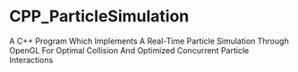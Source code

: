 # CPP_ParticleSimulation
A C++ Program Which Implements A Real-Time Particle Simulation Through OpenGL For Optimal Collision And Optimized Concurrent Particle Interactions
